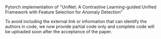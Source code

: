 Pytorch implementation of "UniNet: A Contrastive Learning-guided Unified Framework with Feature Selection for Anomaly Detection"

To avoid including the external link or information that can identify the authors in code, we now provide partial code only and complete code will be uploaded soon after the acceptance of the paper.
